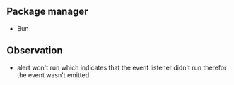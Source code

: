 ## Package manager

-   Bun

## Observation

-   alert won't run which indicates that the event listener didn't run therefor the event wasn't emitted.
